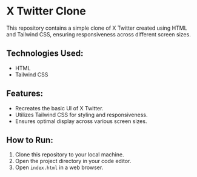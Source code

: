 # X Twitter Clone

This repository contains a simple clone of X Twitter created using HTML and Tailwind CSS, ensuring responsiveness across different screen sizes.

## Technologies Used:
- HTML
- Tailwind CSS

## Features:
- Recreates the basic UI of X Twitter.
- Utilizes Tailwind CSS for styling and responsiveness.
- Ensures optimal display across various screen sizes.

## How to Run:
1. Clone this repository to your local machine.
2. Open the project directory in your code editor.
3. Open `index.html` in a web browser.
